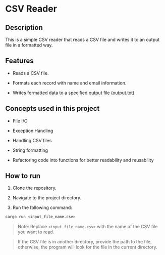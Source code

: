 # CSV Reader

## Description

This is a simple CSV reader that reads a CSV file and writes it to an output file in a formatted way.

## Features

- Reads a CSV file.

- Formats each record with name and email information.

- Writes formatted data to a specified output file (output.txt).


## Concepts used in this project

- File I/O

- Exception Handling

- Handling CSV files

- String formatting

- Refactoring code into functions for better readability and reusability

## How to run

1. Clone the repository.

2. Navigate to the project directory.

3. Run the following command:

```bash
cargo run <input_file_name.csv>
```

> Note: Replace `<input_file_name.csv>` with the name of the CSV file you want to read.

> If the CSV file is in another directory, provide the path to the file, otherwise, the program will look for the file in the current directory.